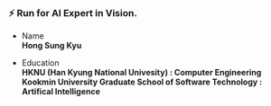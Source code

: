 ### ⚡ Run for AI Expert in Vision.

* Name  
**Hong Sung Kyu**

* Education  
**HKNU (Han Kyung National Univesity) : Computer Engineering**  
**Kookmin University Graduate School of Software Technology : Artifical Intelligence**  

<!--
**Ryu0n/Ryu0n** is a ✨ _special_ ✨ repository because its `README.md` (this file) appears on your GitHub profile.

Here are some ideas to get you started:

- 🔭 I’m currently working on ...
- 🌱 I’m currently learning ...
- 👯 I’m looking to collaborate on ...
- 🤔 I’m looking for help with ...
- 💬 Ask me about ...
- 📫 How to reach me: ...
- 😄 Pronouns: ...
- ⚡ Fun fact: ...
-->
